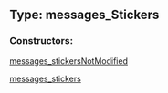 ## Type: messages\_Stickers  

### Constructors:

[messages\_stickersNotModified](../constructors/messages\_stickersNotModified.md)  

[messages\_stickers](../constructors/messages\_stickers.md)  

